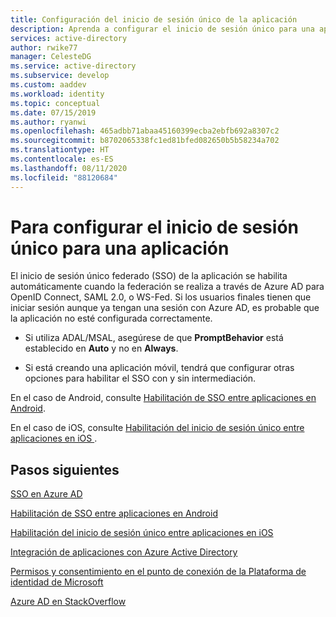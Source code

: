 ```yaml
---
title: Configuración del inicio de sesión único de la aplicación
description: Aprenda a configurar el inicio de sesión único para una aplicación personalizada desarrollada y registrada con Azure AD.
services: active-directory
author: rwike77
manager: CelesteDG
ms.service: active-directory
ms.subservice: develop
ms.custom: aaddev
ms.workload: identity
ms.topic: conceptual
ms.date: 07/15/2019
ms.author: ryanwi
ms.openlocfilehash: 465adbb71abaa45160399ecba2ebfb692a8307c2
ms.sourcegitcommit: b8702065338fc1ed81bfed082650b5b58234a702
ms.translationtype: HT
ms.contentlocale: es-ES
ms.lasthandoff: 08/11/2020
ms.locfileid: "88120684"
---
```

# <a name="how-to-configure-single-sign-on-for-an-application"></a>Para configurar el inicio de sesión único para una aplicación

El inicio de sesión único federado (SSO) de la aplicación se habilita automáticamente cuando la federación se realiza a través de Azure AD para OpenID Connect, SAML 2.0, o WS-Fed. Si los usuarios finales tienen que iniciar sesión aunque ya tengan una sesión con Azure AD, es probable que la aplicación no esté configurada correctamente.

* Si utiliza ADAL/MSAL, asegúrese de que **PromptBehavior** está establecido en **Auto** y no en **Always**.

* Si está creando una aplicación móvil, tendrá que configurar otras opciones para habilitar el SSO con y sin intermediación.

En el caso de Android, consulte [Habilitación de SSO entre aplicaciones en Android](../azuread-dev/howto-v1-enable-sso-android.md).<br>

En el caso de iOS, consulte [Habilitación del inicio de sesión único entre aplicaciones en iOS ](../azuread-dev/howto-v1-enable-sso-ios.md).

## <a name="next-steps"></a>Pasos siguientes

[SSO en Azure AD](../manage-apps/what-is-single-sign-on.md)<br>

[Habilitación de SSO entre aplicaciones en Android](../azuread-dev/howto-v1-enable-sso-android.md)<br>

[Habilitación del inicio de sesión único entre aplicaciones en iOS](../azuread-dev/howto-v1-enable-sso-ios.md)<br>

[Integración de aplicaciones con Azure Active Directory](./quickstart-register-app.md)<br>

[Permisos y consentimiento en el punto de conexión de la Plataforma de identidad de Microsoft](./v2-permissions-and-consent.md)<br>

[Azure AD en StackOverflow](https://stackoverflow.com/questions/tagged/azure-active-directory)